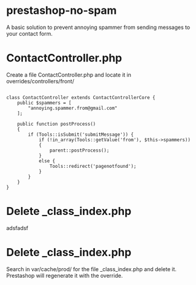 # prestashop-no-spam #
A basic solution to prevent annoying spammer from sending messages to your contact form.

# ContactController.php #
Create a file ContactController.php and locate it in overrides/controllers/front/

```<?php

class ContactController extends ContactControllerCore {
    public $spammers = [
        "annoying.spammer.from@gmail.com"
    ];
    
    public function postProcess()
    {
        if (Tools::isSubmit('submitMessage')) {
            if (!in_array(Tools::getValue('from'), $this->spammers))
            {
                parent::postProcess();
            }
            else {
                Tools::redirect('pagenotfound');
            }
        }
    }
}
```

# Delete _class_index.php #

adsfadsf


# Delete _class_index.php #

Search in var/cache/prod/ for the file _class_index.php and delete it. Prestashop will regenerate it with the override.
